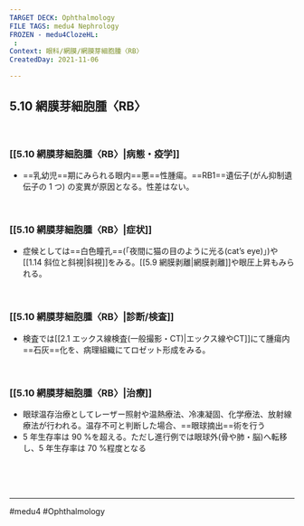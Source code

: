 ```yaml
---
TARGET DECK: Ophthalmology
FILE TAGS: medu4 Nephrology
FROZEN - medu4ClozeHL:
 : 
Context: 眼科/網膜/網膜芽細胞腫〈RB〉
CreatedDay: 2021-11-06

---
```


## 5.10 網膜芽細胞腫〈RB〉

<br>

### [[5.10 網膜芽細胞腫〈RB〉|病態・疫学]]
* ==乳幼児==期にみられる眼内==悪==性腫瘍。==RB1==遺伝子(がん抑制遺伝子の 1 つ) の変異が原因となる。性差はない。
<!--ID: 1636198864250-->


<br>

### [[5.10 網膜芽細胞腫〈RB〉|症状]]
* 症候としては==白色瞳孔==(「夜間に猫の目のように光る(cat’s eye)」)や[[1.14 斜位と斜視|斜視]]をみる。[[5.9 網膜剥離|網膜剥離]]や眼圧上昇もみられる。
<!--ID: 1636198864256-->


<br>

### [[5.10 網膜芽細胞腫〈RB〉|診断/検査]]
* 検査では[[2.1 エックス線検査(一般撮影・CT)|エックス線やCT]]にて腫瘍内==石灰==化を、病理組織にてロゼット形成をみる。
<!--ID: 1636198864263-->


<br>

### [[5.10 網膜芽細胞腫〈RB〉|治療]]
* 眼球温存治療としてレーザー照射や温熱療法、冷凍凝固、化学療法、放射線療法が行われる。温存不可と判断した場合、==眼球摘出==術を行う
* 5 年生存率は 90 %を超える。ただし進行例では眼球外(骨や肺・脳)へ転移し、5 年生存率は 70 %程度となる
<!--ID: 1636198864269-->




<br><br><br>

---
#medu4 #Ophthalmology 
